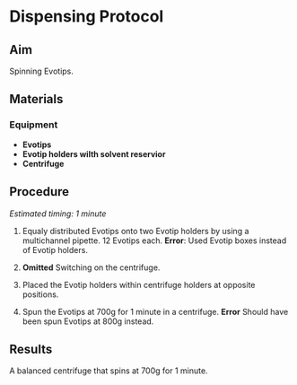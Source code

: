 # Dispensing Protocol


## Aim

Spinning Evotips.


## Materials

### Equipment

- **Evotips**
- **Evotip holders wilth solvent reservior**
- **Centrifuge**


## Procedure

*Estimated timing: 1 minute*

1. Equaly distributed Evotips onto two Evotip holders by using a multichannel pipette. 12 Evotips each.
**Error**: Used Evotip boxes instead of Evotip holders.

2. **Omitted** Switching on the centrifuge.

3. Placed the Evotip holders within centrifuge holders at opposite positions.

4. Spun the Evotips at 700g for 1 minute in a centrifuge.
**Error** Should have been spun Evotips at 800g instead.


## Results

A balanced centrifuge that spins at 700g for 1 minute.
